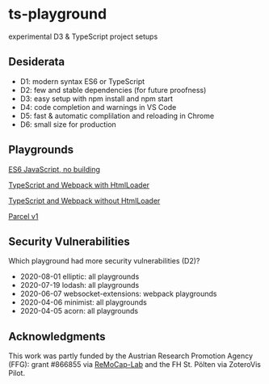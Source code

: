 # ts-playground
experimental D3 &amp; TypeScript project setups

## Desiderata

* D1: modern syntax ES6 or TypeScript
* D2: few and stable dependencies (for future proofness)
* D3: easy setup with npm install and npm start
* D4: code completion and warnings in VS Code
* D5: fast & automatic complilation and reloading in Chrome
* D6: small size for production

## Playgrounds

[ES6 JavaScript, no building](es6/)

[TypeScript and Webpack with HtmlLoader](webpack2019/)

[TypeScript and Webpack without HtmlLoader](webpack4-tsonly/)

[Parcel v1](parcelv1/)

## Security Vulnerabilities

Which playground had more security vulnerabilities (D2)?

* 2020-08-01 elliptic: all playgrounds
* 2020-07-19 lodash: all playgrounds
* 2020-06-07 websocket-extensions: webpack playgrounds
* 2020-04-06 minimist: all playgrounds
* 2020-04-05 acorn: all playgrounds

## Acknowledgments

This work was partly funded by the
Austrian Research Promotion Agency (FFG): grant #866855 via [ReMoCap-Lab](https://research.fhstp.ac.at/en/projects/remocap-lab)
and the
FH St. Pölten via ZoteroVis Pilot.
